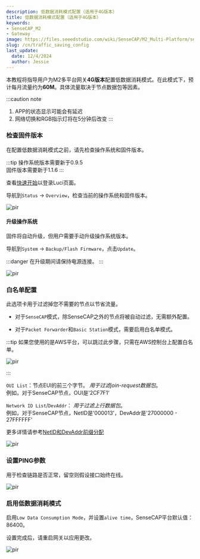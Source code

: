 ```yaml
---
description: 低数据消耗模式配置（适用于4G版本）
title: 低数据消耗模式配置（适用于4G版本）
keywords:
- SenseCAP_M2
- Gateway
image: https://files.seeedstudio.com/wiki/SenseCAP/M2_Multi-Platform/sensecap_m2.jpg
slug: /cn/traffic_saving_config
last_update:
  date: 12/4/2024
  author: Jessie
---
```



本教程将指导用户为M2多平台网关**4G版本**配置低数据消耗模式。在此模式下，预计每月流量约为**60M**。具体流量取决于节点数据包等因素。

:::caution note

1. APP的状态显示可能会有延迟
2. 网络切换和RGB指示灯将在5分钟后改变
:::

### 检查固件版本

在配置低数据消耗模式之前，请先检查操作系统和固件版本。

:::tip
操作系统版本需要新于0.9.5<br/>
固件版本需要新于1.1.6
:::

查看[快速开始](https://wiki.seeedstudio.com/cn/quick_start_with_M2_MP/)以登录Luci页面。

导航到`Status` -> `Overview`，检查当前的操作系统和固件版本。

<p style={{textAlign: 'center'}}><img src="https://files.seeedstudio.com/wiki/SenseCAP/M2_Multi-Platform/version-check.png" alt="pir" width={800} height="auto" /></p>

#### 升级操作系统

固件将自动升级，但用户需要手动升级操作系统版本。

导航到`System` -> `Backup/Flash Firmware`，点击`Update`。

:::danger
在升级期间请保持电源连接。
:::

<p style={{textAlign: 'center'}}><img src="https://files.seeedstudio.com/wiki/SenseCAP/M2_Multi-Platform/online-update.png" alt="pir" width={800} height="auto" /></p>

### 白名单配置

此选项卡用于过滤掉您不需要的节点以节省流量。

- 对于`SenseCAP`模式，除SenseCAP之外的节点将被自动过滤，无需额外配置。

- 对于`Packet Forwarder`和`Basic Station`模式，需要启用白名单模式。

 :::tip
 如果您使用的是AWS平台，可以跳过此步骤，只需在AWS控制台上配置白名单。
 <p style={{textAlign: 'center'}}><img src="https://files.seeedstudio.com/wiki/SenseCAP/M2_Multi-Platform/aws-white-list.png" alt="pir" width={600} height="auto" /></p>
 :::

 `OUI List`：节点EUI的前三个字节。    *用于过滤join-request数据包*。<br/>
  例如，对于SenseCAP节点，OUI是'2CF7F1'

  `Network ID List`/`DevAddr`：  *用于过滤上行数据包*。<br/>
 例如，对于SenseCAP节点，NetID是'000013'，DevAddr是'27000000 - 27FFFFFF'

  更多详情请参考[NetID和DevAddr前缀分配](https://www.thethingsnetwork.org/docs/lorawan/prefix-assignments/)
  
<p style={{textAlign: 'center'}}><img src="https://files.seeedstudio.com/wiki/SenseCAP/M2_Multi-Platform/white-list-config.png" alt="pir" width={800} height="auto" /></p>

### 设置PING参数

用于检查链路是否正常，留空则假设接口始终在线。

<p style={{textAlign: 'center'}}><img src="https://files.seeedstudio.com/wiki/SenseCAP/M2_Multi-Platform/mwan3.png" alt="pir" width={800} height="auto" /></p>

### 启用低数据消耗模式

启用`Low Data Consumption Mode`，并设置`alive time`，SenseCAP平台默认值：86400。

设置完成后，请重启网关以应用更改。

<p style={{textAlign: 'center'}}><img src="https://files.seeedstudio.com/wiki/SenseCAP/M2_Multi-Platform/mode-enable.png" alt="pir" width={800} height="auto" /></p>
